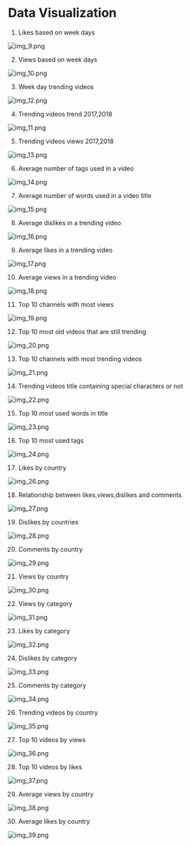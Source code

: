 # Data Visualization 

1. Likes based on week days

![img_9.png](img_9.png)
   
2. Views based on week days 

![img_10.png](img_10.png)
   
3. Week day trending videos

![img_12.png](img_12.png)
   

4. Trending videos trend 2017,2018

![img_11.png](img_11.png)
   
5. Trending videos views 2017,2018

![img_13.png](img_13.png)
   
6. Average number of tags used in a video

![img_14.png](img_14.png)
   
7. Average number of words used in a video title

![img_15.png](img_15.png)
   
8. Average dislikes in a trending video

![img_16.png](img_16.png)
   
9. Average likes in a trending video

![img_17.png](img_17.png)
   
10. Average views in a trending video

![img_18.png](img_18.png)
    
11. Top 10 channels with most views

![img_19.png](img_19.png)
    
12. Top 10 most old videos that are still trending

![img_20.png](img_20.png)

13. Top 10 channels with most trending videos

![img_21.png](img_21.png)
    
14. Trending videos title containing special characters or not

![img_22.png](img_22.png)
    
15. Top 10 most used words in title

![img_23.png](img_23.png)
    
16. Top 10 most used tags

![img_24.png](img_24.png)
    
17. Likes by country

![img_26.png](img_26.png)
    
18. Relationship between likes,views,dislikes and comments

![img_27.png](img_27.png)
    
19. Dislikes by countries

![img_28.png](img_28.png)
    
20. Comments by country

![img_29.png](img_29.png)

21. Views by country

![img_30.png](img_30.png)

22. Views by category

![img_31.png](img_31.png)
    
23. Likes by category

![img_32.png](img_32.png)
    
24. Dislikes by category

![img_33.png](img_33.png)
    
25. Comments by category

![img_34.png](img_34.png)


26. Trending videos by country

![img_35.png](img_35.png)

27. Top 10 videos by views

![img_36.png](img_36.png)
    
28. Top 10 videos by likes

![img_37.png](img_37.png)

29. Average views by country

![img_38.png](img_38.png)

30. Average likes by country

![img_39.png](img_39.png)